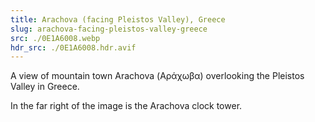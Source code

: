 ```yaml
---
title: Arachova (facing Pleistos Valley), Greece
slug: arachova-facing-pleistos-valley-greece
src: ./0E1A6008.webp
hdr_src: ./0E1A6008.hdr.avif
---
```


A view of mountain town Arachova (Αράχωβα) overlooking the Pleistos Valley in
Greece.

In the far right of the image is the Arachova clock tower.
